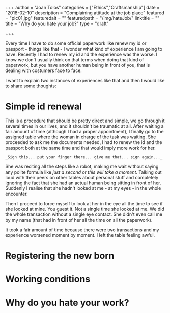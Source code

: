 +++
author = "Joan Tolos"
categories = ["Ethics","Craftsmanship"]
date = "2018-02-10"
description = "Complaining attitude at the job place"
featured = "pic01.jpg"
featuredalt = ""
featuredpath = "/img/hateJob/"
linktitle = ""
title = "Why do you hate your job?"
type = "draft"

+++

Every time I have to do some official paperwork like renew my id or passport - things like that - I wonder what kind of experience I am going to have. Recently I had to renew my id and the experience was the worse. I know we don't usually think on that terms when doing that kind of paperwork, but you have another human being in front of you, that is dealing with costumers face to face.

I want to explain two instances of experiences like that and then I would like to share some thoughts:

# Simple id renewal

This is a procedure that should be pretty direct and simple, we go through it several times in our lives, and it shouldn't be traumatic at all. After waiting a fair amount of time (although I had a proper appointment), I finally go to the assigned table where the woman in charge of the task was waiting. She proceeded to ask me the documents needed, I had to renew the id and the passport both at the same time and that would imply more work for her.

    _Sign this... put your finger there... give me that... sign again..._

She was reciting all the steps like a robot, making me wait without saying any polite formula like _just a second_ or _this will take a moment_. Talking out loud with their peers on other tables about personal stuff and completely ignoring the fact that she had an actual human being sitting in front of her. Suddenly I realise that she hadn't looked at me - at my eyes - in the whole encounter.

Then I proceed to force myself to look at her in the eye all the time to see if she looked at mine. You guest it. Not a single time she looked at me. We did the whole transaction without a single eye contact. She didn't even call me by my name (that had in front of her all the time on all the paperwork).

It took a fair amount of time because there were two transactions and my experience worsened moment by moment. I left the table feeling awful.

# Registering the new born

# Working conditions

# Why do you hate your work?
